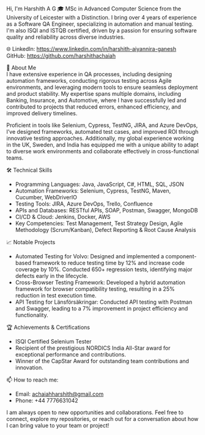 Hi, I'm Harshith A G 
🎓 MSc in Advanced Computer Science from the University of Leicester with a Distinction. I bring over 4 years of experience as a Software QA Engineer, specializing in automation and manual testing. I'm also ISQI and ISTQB certified, driven by a passion for ensuring software quality and reliability across diverse industries.  

🌐 LinkedIn: https://www.linkedin.com/in/harshith-aiyannira-ganesh  
GitHub: https://github.com/harshithachaiah

💼 About Me  
I have extensive experience in QA processes, including designing automation frameworks, conducting rigorous testing across Agile environments, and leveraging modern tools to ensure seamless deployment and product stability. My expertise spans multiple domains, including Banking, Insurance, and Automotive, where I have successfully led and contributed to projects that reduced errors, enhanced efficiency, and improved delivery timelines.  

Proficient in tools like Selenium, Cypress, TestNG, JIRA, and Azure DevOps, I’ve designed frameworks, automated test cases, and improved ROI through innovative testing approaches. Additionally, my global experience working in the UK, Sweden, and India has equipped me with a unique ability to adapt to diverse work environments and collaborate effectively in cross-functional teams.  

🛠 Technical Skills 
- Programming Languages: Java, JavaScript, C#, HTML, SQL, JSON  
- Automation Frameworks: Selenium, Cypress, TestNG, Maven, Cucumber, WebDriverIO  
- Testing Tools: JIRA, Azure DevOps, Trello, Confluence  
- APIs and Databases: RESTful APIs, SOAP, Postman, Swagger, MongoDB  
- CI/CD & Cloud: Jenkins, Docker, AWS  
- Key Competencies: Test Management, Test Strategy Design, Agile Methodology (Scrum/Kanban), Defect Reporting & Root Cause Analysis  

📈 Notable Projects  
- Automated Testing for Volvo: Designed and implemented a component-based framework to reduce testing time by 12% and increase code coverage by 10%. Conducted 650+ regression tests, identifying major defects early in the lifecycle.  
- Cross-Browser Testing Framework: Developed a hybrid automation framework for browser compatibility testing, resulting in a 25% reduction in test execution time.  
- API Testing for Länsförsäkringar: Conducted API testing with Postman and Swagger, leading to a 7% improvement in project efficiency and functionality.  

🏆 Achievements & Certifications
- ISQI Certified Selenium Tester  
- Recipient of the prestigious NORDICS India All-Star award for exceptional performance and contributions.  
- Winner of the CapStar Award for outstanding team contributions and innovation.  

📫 How to reach me: 
- Email: achaiahharshith@gmail.com  
- Phone: +44 7776631042  

I am always open to new opportunities and collaborations. Feel free to connect, explore my repositories, or reach out for a conversation about how I can bring value to your team or project!  
